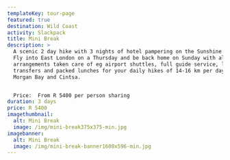 ```yaml
---
templateKey: tour-page
featured: true
destination: Wild Coast
activity: Slackpack
title: Mini Break
description: >
  A scenic 2 day hike with 3 nights of hotel pampering on the Sunshine Coast.
  Fly into East London on a Thursday and be back home on Sunday with all
  arrangements taken care of eg airport shuttles, full guide service, luggage
  transfers and packed lunches for your daily hikes of 14-16 km per day between
  Morgan Bay and Cintsa. 


  Price:  From R 5400 per person sharing
duration: 3 days
price: R 5400
imagethumbnail:
  alt: Mini Break
  image: /img/mini-break375x375-min.jpg
imagebanner:
  alt: Mini Break
  image: /img/mini-break-banner1600x596-min.jpg
---
```


